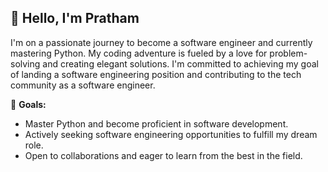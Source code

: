 ## 👋 Hello, I'm Pratham

I'm on a passionate journey to become a software engineer and currently mastering Python. My coding adventure is fueled by a love for problem-solving and creating elegant solutions. I'm committed to achieving my goal of landing a software engineering position and contributing to the tech community as a software engineer.

🚀 **Goals:**
- Master Python and become proficient in software development.
- Actively seeking software engineering opportunities to fulfill my dream role.
- Open to collaborations and eager to learn from the best in the field.

